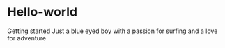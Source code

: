 # Hello-world
Getting started
Just a blue eyed boy with a passion for surfing and a love for adventure
